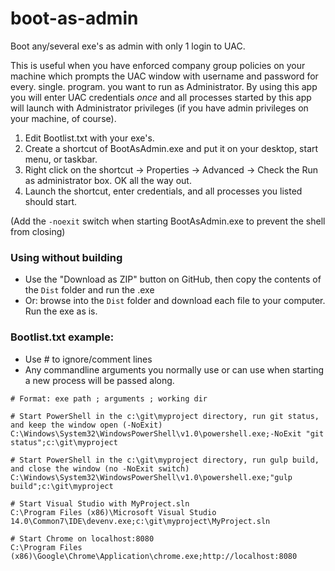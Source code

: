# boot-as-admin
Boot any/several exe's as admin with only 1 login to UAC.

This is useful when you have enforced company group policies on your machine which prompts the UAC window with username and password for every. single. program. you want to run as Administrator.
By using this app you will enter UAC credentials _once_ and all processes started by this app will launch with Administrator privileges (if you have admin privileges on your machine, of course).  

1. Edit Bootlist.txt with your exe's.
2. Create a shortcut of BootAsAdmin.exe and put it on your desktop, start menu, or taskbar.
3. Right click on the shortcut -> Properties -> Advanced -> Check the Run as administrator box. OK all the way out.
4. Launch the shortcut, enter credentials, and all processes you listed should start.

(Add the `-noexit` switch when starting BootAsAdmin.exe to prevent the shell from closing)

### Using without building

- Use the "Download as ZIP" button on GitHub, then copy the contents of the `Dist` folder and run the .exe
- Or: browse into the `Dist` folder and download each file to your computer. Run the exe as is. 

### Bootlist.txt example:

- Use \# to ignore/comment lines
- Any commandline arguments you normally use or can use when starting a new process will be passed along.

```
# Format: exe path ; arguments ; working dir

# Start PowerShell in the c:\git\myproject directory, run git status, and keep the window open (-NoExit) 
C:\Windows\System32\WindowsPowerShell\v1.0\powershell.exe;-NoExit "git status";c:\git\myproject

# Start PowerShell in the c:\git\myproject directory, run gulp build, and close the window (no -NoExit switch)
C:\Windows\System32\WindowsPowerShell\v1.0\powershell.exe;"gulp build";c:\git\myproject

# Start Visual Studio with MyProject.sln
C:\Program Files (x86)\Microsoft Visual Studio 14.0\Common7\IDE\devenv.exe;c:\git\myproject\MyProject.sln

# Start Chrome on localhost:8080
C:\Program Files (x86)\Google\Chrome\Application\chrome.exe;http://localhost:8080

```

